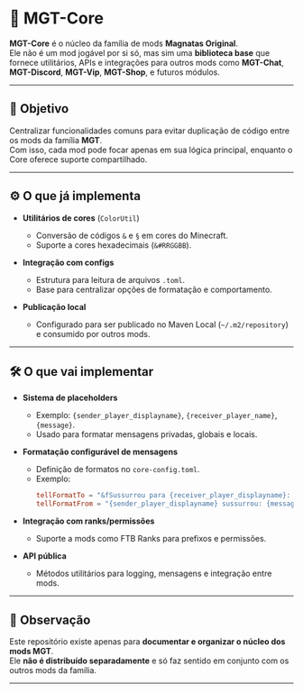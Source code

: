 # 🧩 MGT-Core

**MGT-Core** é o núcleo da família de mods **Magnatas Original**.  
Ele não é um mod jogável por si só, mas sim uma **biblioteca base** que fornece utilitários, APIs e integrações para outros mods como **MGT-Chat**, **MGT-Discord**, **MGT-Vip**, **MGT-Shop**, e futuros módulos.

---

## 🎯 Objetivo

Centralizar funcionalidades comuns para evitar duplicação de código entre os mods da família **MGT**.  
Com isso, cada mod pode focar apenas em sua lógica principal, enquanto o Core oferece suporte compartilhado.

---

## ⚙️ O que já implementa

- **Utilitários de cores** (`ColorUtil`)  
  - Conversão de códigos `&` e `§` em cores do Minecraft.  
  - Suporte a cores hexadecimais (`&#RRGGBB`).  

- **Integração com configs**  
  - Estrutura para leitura de arquivos `.toml`.  
  - Base para centralizar opções de formatação e comportamento.  

- **Publicação local**  
  - Configurado para ser publicado no Maven Local (`~/.m2/repository`) e consumido por outros mods.  

---

## 🛠️ O que vai implementar

- **Sistema de placeholders**  
  - Exemplo: `{sender_player_displayname}`, `{receiver_player_name}`, `{message}`.  
  - Usado para formatar mensagens privadas, globais e locais.  

- **Formatação configurável de mensagens**  
  - Definição de formatos no `core-config.toml`.  
  - Exemplo:
    ```toml
    tellFormatTo = "&fSussurrou para {receiver_player_displayname}: {message}"
    tellFormatFrom = "{sender_player_displayname} sussurrou: {message}"
    ```

- **Integração com ranks/permissões**  
  - Suporte a mods como FTB Ranks para prefixos e permissões.  

- **API pública**  
  - Métodos utilitários para logging, mensagens e integração entre mods.  

---

## 📌 Observação

Este repositório existe apenas para **documentar e organizar o núcleo dos mods MGT**.  
Ele **não é distribuído separadamente** e só faz sentido em conjunto com os outros mods da família.

---
